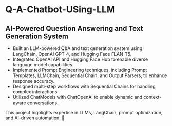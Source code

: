 # Q-A-Chatbot-USing-LLM

## AI-Powered Question Answering and Text Generation System
* Built an LLM-powered Q&A and text generation system using LangChain, OpenAI GPT-4, and Hugging Face FLAN-T5.
* Integrated OpenAI API and Hugging Face Hub to enable diverse language model capabilities.
* Implemented Prompt Engineering techniques, including Prompt Templates, LLMChain, Sequential Chain, and Output Parsers, to enhance response accuracy.
* Designed multi-step workflows with Sequential Chains for handling complex interactions.
* Utilized ChatModels with ChatOpenAI to enable dynamic and context-aware conversations.
  
This project highlights expertise in LLMs, LangChain, prompt optimization, and AI-driven automation. 🚀
